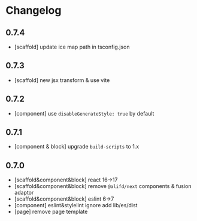 # Changelog

## 0.7.4

- [scaffold] update ice map path in tsconfig.json

## 0.7.3

- [scaffold] new jsx transform & use vite

## 0.7.2

- [component] use `disableGenerateStyle: true` by default

## 0.7.1

- [component & block] upgrade `build-scripts` to 1.x

## 0.7.0

- [scaffold&component&block] react 16->17
- [scaffold&component&block] remove `@alifd/next` components & fusion adaptor
- [scaffold&component&block] eslint 6->7
- [component] eslint&stylelint ignore add lib/es/dist
- [page] remove page template
